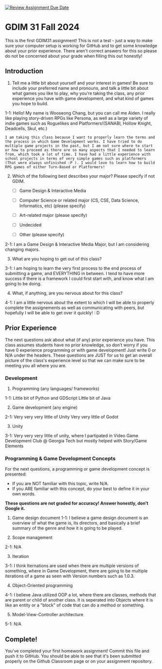 [![Review Assignment Due Date](https://classroom.github.com/assets/deadline-readme-button-22041afd0340ce965d47ae6ef1cefeee28c7c493a6346c4f15d667ab976d596c.svg)](https://classroom.github.com/a/POQdLnh2)
# GDIM 31 Fall 2024

This is the first GDIM31 assignment! This is not a test - just a way to make sure your computer setup is working for GitHub and to get some knowledge about your prior experience. There aren't correct answers for this so please do not be concerned about your grade when filling this out honestly!

## Introduction

1. Tell me a little bit about yourself and your interest in games! Be sure to include your preferred name and pronouns, and talk a little bit about what games you like to play, why you’re taking the class, any prior experience you have with game development, and what kind of games you hope to build.

1-1: 
    Hello! My name is Wooseong Chang, but you can call me Aiden. I really like playing story-driven RPGs like Persona, as well as a large variety of indie games such as Roguelikes and Platformers!(SANABI, Hollow Knight, Deadcells, Skul, etc.) 

    I am taking this class because I want to properly learn the terms and the process in which Game Development works. I have tried to do multiple game projects in the past, but I am not sure where to start or how to proceed as there are so many aspects that I needed to learn from, which took a lot of time. I have had a little experience with school projects in terms of very simple games such as platformers (That were always unfinished :P ). I would love to learn how to build RPG games of either Turn-Based or Platformers!



2. Which of the following best describes your major? Please specify if not GDIM.  

    - [ ] Game Design & Interactive Media
    - [ ] Computer Science or related major (CS, CSE, Data Science, Informatics, etc) (please specify)
    - [ ] Art-related major (please specify)
    - [ ] Undecided
    - [ ] Other (please specify)


2-1: 
    I am a Game Design & Interactive Media Major, but I am considering changing majors.


3. What are you hoping to get out of this class?


3-1:
    I am hoping to learn the very first process to the end process of submitting a game, and EVERYTHING in between. I tend to have more success if there is a framework I could first start with, and know what I am going to be doing. 



4. What, if anything, are you nervous about for this class?


4-1: 
    I am a little nervous about the extent to which I will be able to properly complete the assignements as well as communicating with peers, but hopefully I will be able to get over it quickly! : D



## Prior Experience

The next questions ask about what (if any) prior experience you have. This class assumes students have no prior knowledge, so don’t worry if you have 0 experience programming or with game development! Just write 0 or N/A under the headers. These questions are JUST for us to get an overall picture of the class's experience level so that we can make sure to be meeting you all where you are.

### Development

1. Programming (any languages/ frameworks)

1-1: 
    Little bit of Python and GDScript 
    Little bit of Java 

2. Game development (any engine)

2-1: 
    Very very very little of Unity
    Very very little of Godot 

3. Unity

3-1: 
    Very very very little of unity, where I partipated in Video Game Development Club @ Georgia Tech but mostly helped with Story/Game Elements


### Programming & Game Development Concepts

For the next questions, a programming or game development concept is presented:

 - If you are NOT familiar with this topic, write N/A.
 - If you ARE familiar with this concept, do your best to define it in your own words.

**These questions are not graded for accuracy! Answer honestly, don’t Google it.**

1. Game design document
1-1: 
    I believe a game design document is an overview of what the game is, its directors, and basically a brief summary of the genre and how it is going to be played. 

2. Scope management

2-1: 
    N/A

3. Iteration

3-1: 
    I think Iternations are used when there are multiple versions of something, where in Game Development, there are going to be multiple iterations of a game as seen with Version numbers such as 1.0.3. 


4. Object-Oriented programming

4-1:
    I believe Java utilized OOP a lot, where there are classes, methods that are parent or child of another class. It is seperated into Objects where it is like an entity or a "block" of code that can do a method or something.

5. Model-View-Controller architecture

5-1: 
    N/A

## Complete!

You've completed your first homework assignment! Commit this file and push it to GitHub. You should be able to see that it's been submitted properly on the Github Classroom page or on your assignment repository.
